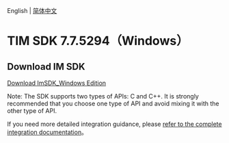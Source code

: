 English | [简体中文](./README_ZH.md)

# TIM SDK 7.7.5294（Windows）

## Download IM SDK

[Download ImSDK_Windows Edition](https://im.sdk.qcloud.com/download/plus/7.7.5294/cross_platform/ImSDK_Windows_7.7.5294.zip)

Note: The SDK supports two types of APIs: C and C++. It is strongly recommended that you choose one type of API and avoid mixing it with the other type of API.

If you need more detailed integration guidance, please [refer to the complete integration documentation](https://www.tencentcloud.com/document/product/1047/34310)。
